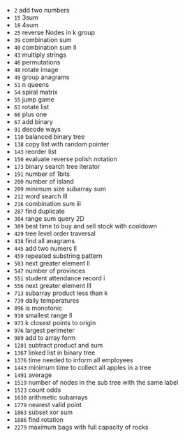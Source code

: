 - `2` add two numbers
- `15` 3sum
- `18` 4sum
- `25` reverse Nodes in k group
- `39` combination sum
- `40` combination sum ll
- `43` multiply strings
- `46` permutations
- `48` rotate image
- `49` group anagrams
- `51` n queens
- `54` spiral matrix
- `55` jump game
- `61` rotate list
- `66` plus one
- `67` add binary
- `91` decode ways
- `110` balanced binary tree
- `138` copy list with random pointer
- `143` reorder list
- `150` evaluate reverse polish notation
- `173` binary search tree iterator
- `191` number of 1bits
- `200` number of island
- `209` minimum size subarray sum
- `212` word search lll
- `216` combination sum iii
- `287` find duplicate
- `304` range sum query 2D
- `309` best time to buy and sell stock with cooldown
- `429` tree level order traversal
- `438` find all anagrams
- `445` add two numers ll
- `459` repeated substring pattern
- `503` next greater element ll
- `547` number of provinces
- `551` student attendance record i
- `556` next greater element lll
- `713` subarray product less than k
- `739` daily temperatures
- `896` is monotonic
- `910` smallest range ll
- `973` k closest points to origin
- `976` largest perimeter
- `989` add to array form
- `1281` subtract product and sum
- `1367` linked list in binary tree
- `1376` time needed to inform all employees
- `1443` minimum time to collect all apples in a tree
- `1491` average
- `1519` number of nodes in the sub tree with the same label
- `1523` count odds
- `1630` arithmetic subarrays
- `1779` nearest valid point
- `1863` subset xor sum
- `1886` find rotation
- `2279` maximum bags with full capacity of rocks